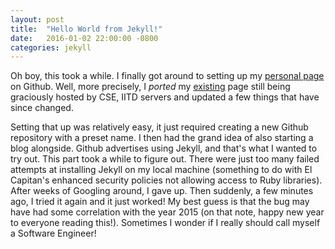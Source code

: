 ```yaml
---
layout: post
title:  "Hello World from Jekyll!"
date:   2016-01-02 22:00:00 -0800
categories: jekyll
---
```

Oh boy, this took a while. I finally got around to setting up my [personal page][] on Github.
Well, more precisely, I _ported_ my [existing][] page still being graciously hosted by CSE, IITD servers and updated a few things that have since changed.

Setting that up was relatively easy, it just required creating a new Github repository with a preset name. I then had the grand idea of also starting a blog alongside.
Github advertises using Jekyll, and that's what I wanted to try out. This part took a while to figure out. There were just too many failed attempts at installing
Jekyll on my local machine (something to do with El Capitan's enhanced security policies not allowing access to Ruby libraries). After weeks of Googling around, I gave up.
Then suddenly, a few minutes ago, I tried it again and it just worked! My best guess is that the bug may have had some correlation with the year 2015 (on that note, happy new year to everyone reading this!).
Sometimes I wonder if I really should call myself a Software Engineer!

[personal page]: http://xenophene.github.io "My page"
[existing]: http://www.cse.iitd.ernet.in/~cs5080224
